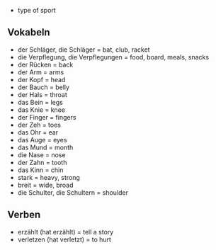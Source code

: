 - type of sport

## Vokabeln

- der Schläger, die Schläger = bat, club, racket
- die Verpflegung, die Verpflegungen = food, board, meals, snacks
- der Rücken = back
- der Arm = arms
- der Kopf = head
- der Bauch = belly
- der Hals = throat
- das Bein = legs 
- das Knie = knee
- der Finger = fingers 
- der Zeh = toes 
- das Ohr = ear 
- das Auge = eyes 
- das Mund = month
- die Nase = nose 
- der Zahn = tooth 
- das Kinn = chin
- stark = heavy, strong 
- breit = wide, broad 
- die Schulter, die Schultern = shoulder 
## Verben 
+ erzählt (hat erzählt) = tell a story 
+ verletzen (hat verletzt) = to hurt 

